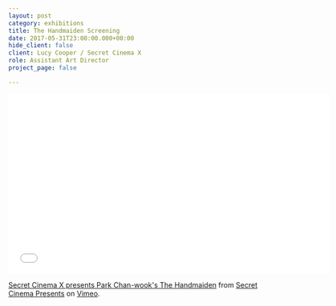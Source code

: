 ```yaml
---
layout: post
category: exhibitions
title: The Handmaiden Screening
date: 2017-05-31T23:00:00.000+00:00
hide_client: false
client: Lucy Cooper / Secret Cinema X
role: Assistant Art Director
project_page: false

---
```

<iframe src="[https://player.vimeo.com/video/213272145](https://player.vimeo.com/video/213272145 "https://player.vimeo.com/video/213272145")" width="640" height="360" frameborder="0" allow="autoplay; fullscreen" allowfullscreen></iframe>

<p><a href="[https://vimeo.com/213272145](https://vimeo.com/213272145 "https://vimeo.com/213272145")">Secret Cinema X presents Park Chan-wook&#039;s The Handmaiden</a> from <a href="[https://vimeo.com/secretcinemapresents](https://vimeo.com/secretcinemapresents "https://vimeo.com/secretcinemapresents")">Secret Cinema Presents</a> on <a href="[https://vimeo.com](https://vimeo.com "https://vimeo.com")">Vimeo</a>.</p>